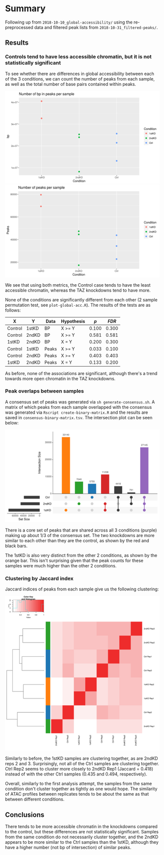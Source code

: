 # Summary

Following up from `2018-10-10_global-accessibility/` using the re-preprocessed data and filtered peak lists from `2018-10-31_filtered-peaks/`.

## Results

### Controls tend to have less accessible chromatin, but it is not statistically significant

To see whether there are differences in global accessibility between each of the 3 conditions, we can count the number of peaks from each sample, as well as the total number of base pairs contained within peaks.

![Base pairs in peaks per sample](bp.png)
![Number of peaks per sample](peaks.png)

We see that using both metrics, the Control case tends to have the least accessible chromatin, whereas the TAZ knockdowns tend to have more.

None of the conditions are significantly different from each other (2 sample permutation test, see `plot-global-acc.R`).
The results of the tests are as follows:

| X       | Y     | Data  | Hypothesis | _p_   | _FDR_ |
| ------- | ----- | ----- | ---------- | ----- | ----- |
| Control | 1stKD | BP    | X >= Y     | 0.100 | 0.300 |
| Control | 2ndKD | BP    | X >= Y     | 0.581 | 0.581 |
| 1stKD   | 2ndKD | BP    | X = Y      | 0.200 | 0.300 |
| Control | 1stKD | Peaks | X >= Y     | 0.033 | 0.100 |
| Control | 2ndKD | Peaks | X >= Y     | 0.403 | 0.403 |
| 1stKD   | 2ndKD | Peaks | X = Y      | 0.133 | 0.200 |

As before, none of the associations are significant, although there's a trend towards more open chromatin in the TAZ knockdowns.

### Peak overlaps between samples

A consensus set of peaks was generated via `sh generate-consensus.sh`.
A matrix of which peaks from each sample overlapped with the consensus was generated via `Rscript create-binary-matrix.R` and the results are saved in `consensus-binary-matrix.tsv`.
The intersection plot can be seen below:

![Upset plot](upset.png)

There is a core set of peaks that are shared across all 3 conditions (purple) making up about 1/3 of the consensus set.
The two knockdowns are more similar to each other than they are the control, as shown by the red and black bars.

The 1stKD is also very distinct from the other 2 conditions, as shown by the orange bar.
This isn't surprising given that the peak counts for these samples were much higher than the other 2 conditions.

### Clustering by Jaccard index

Jaccard indices of peaks from each sample give us the following clustering:

![Jaccard index heatmap](Jaccards/jaccard.png)

Similarly to before, the 1stKD samples are clustering together, as are 2ndKD reps 2 and 3.
Surprisingly, not all of the Ctrl samples are clustering together.
Ctrl Rep2 seems to cluster more closely to 2ndKD Rep1 (Jaccard = 0.418) instead of with the other Ctrl samples (0.435 and 0.494, respectively).

Overall, similarly to the first analysis attempt, the samples from the same condition don't cluster together as tightly as one would hope.
The similarity of ATAC profiles between replicates tends to be about the same as that between different conditions.

## Conclusions

There tends to be more accessible chromatin in the knockdowns compared to the control, but these differences are not statistically significant.
Samples from the same condition do not necessarily cluster together, and the 2ndKD appears to be more similar to the Ctrl samples than the 1stKD, although they have a higher number (not bp of intersection) of similar peaks.

